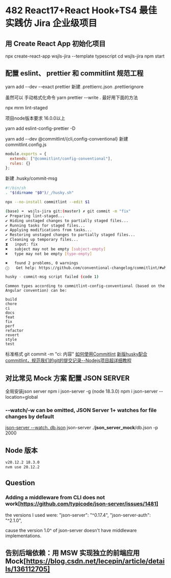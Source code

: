 # 482 React17+React Hook+TS4 最佳实践仿 Jira 企业级项目

## 用 Create React  App 初始化项目

npx create-react-app wsjls-jira --template typescript
cd wsjls-jira
npm start

## 配置 eslint、 prettier 和 commitlint 规范工程

[](https://prettier.io/docs/en/install.html)
yarn add --dev --exact prettier
新建 .prettierrc.json .prettierignore

虽然可以 手动格式化命令 yarn prettier --write . 最好用下面的方法

<!-- 在package添加提交之前的格式化配置 -->
<!-- npx mrm@2 lint-staged -->
npx mrm lint-staged

项目node版本要求 16.0.0以上

yarn add eslint-config-prettier -D

<!-- commitlint -->

[](https://github.com/conventional-changelog/commitlint)
[](https://commitlint.js.org/guides/getting-started.html)
yarn add --dev @commitlint/{cli,config-conventional}
新建 commitlint.config.js

```js
module.exports = {
  extends: ["@commitlint/config-conventional"],
  rules: {}
};
```

新建 .husky/commit-msg

```bash
#!/bin/sh
. "$(dirname "$0")/_/husky.sh"

npx --no-install commitlint --edit $1
```

```bash
(base) ➜  wsjls-jira git:(master) ✗ git commit -m "fix"
✔ Preparing lint-staged...
✔ Hiding unstaged changes to partially staged files...
✔ Running tasks for staged files...
✔ Applying modifications from tasks...
✔ Restoring unstaged changes to partially staged files...
✔ Cleaning up temporary files...
⧗   input: fix
✖   subject may not be empty [subject-empty]
✖   type may not be empty [type-empty]

✖   found 2 problems, 0 warnings
ⓘ   Get help: https://github.com/conventional-changelog/commitlint/#what-is-commitlint

husky - commit-msg script failed (code 1)
```

```text
Common types according to commitlint-config-conventional (based on the Angular convention) can be:

build
chore
ci
docs
feat
fix
perf
refactor
revert
style
test
```

标准格式
git commit -m "ci: 内容"
[如何使用Commitlint](https://blog.csdn.net/weixin_61434483/article/details/131542611)
[新版husky配合commitlint，规范我们的git的提交记录--Nodejs项目超详细教程](https://www.jianshu.com/p/4c82761c0a68)

## 对比常见 Mock  方案 配置 JSON SERVER

全局安装json server
npm i json-server -g (node 18.3.0)
npm i json-server --location=global

### --watch/-w can be omitted, JSON Server 1+ watches for file changes by default

[json-server --watch. db.json](https://blog.csdn.net/Raid02/article/details/120874070)
json-server ./__json_server_mock__/db.json -p 2000

## Node 版本

```bash
v20.12.2 18.3.0
nvm use 20.12.2
```

## Question

### Adding a middleware from CLI does not work[https://github.com/typicode/json-server/issues/1481]

the versions I used were:
"json-server": "^0.17.4",
"json-server-auth": "^2.1.0",

cause the version 1.0^ of json-server doesn't have middleware implementations.

## 告别后端依赖：用 MSW 实现独立的前端应用 Mock[https://blog.csdn.net/lecepin/article/details/136112705]
